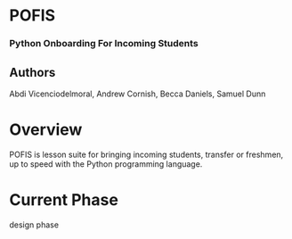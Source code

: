 # POFIS
### Python Onboarding For Incoming Students
## Authors
Abdi Vicenciodelmoral, Andrew Cornish, Becca Daniels, Samuel Dunn

# Overview
POFIS is lesson suite for bringing incoming students, transfer or freshmen, up to speed 
with the Python programming language.

# Current Phase
design phase
